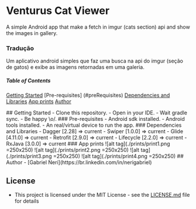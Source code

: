 # Venturus Cat Viewer

A simple Android app that make a fetch in imgur (cats section) api and show the images in gallery.

### Tradução
Um aplicativo android simples que faz uma busca na api do imgur (seção de gatos) e exibe as imagens retornadas em uma galeria.

##### Table of Contents
[Getting Started](#gettingStarted)
[Pre-requisites] (#preRequisites)
[Dependencies and Libraries](#dependenciesLibraries)
[App prints](#appPrints)
[Author](#author)


<a name="gettingStarted"/>
## Getting Started
  - Clone this repository.
  - Open in your IDE.
  - Wait gradle sync.
  - Be happy \o/.

<a name="preRequisites"/>
### Pre-requisites
  - Android sdk installed.
  - Android tools installed.
  - An real/virtual device to run the app.

<a name="dependenciesLibraries"/>
### Dependencies and Libraries
  - Dagger    [2.28]    => current
  - Swiper    [1.0.0]   => current
  - Glide     [4.11.0]  => current
  - Retrofit  [2.9.0]   => current
  - Lifecycle [2.2.0]   => current
  - RxJava    [3.0.0]   => current

<a name="appPrints"/>
### App prints
  ![alt tag](./prints/print1.png =250x250)
  ![alt tag](./prints/print2.png =250x250)
  ![alt tag](./prints/print3.png =250x250)
  ![alt tag](./prints/print4.png =250x250)

<a name="author"/>
## Author
  - [Gabriel Neri](https://br.linkedin.com/in/nerigabriel)

## License
   - This project is licensed under the MIT License - see the [LICENSE.md](LICENSE.md) file for details  
